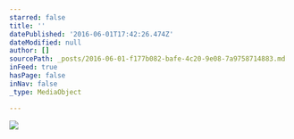 ```yaml
---
starred: false
title: ''
datePublished: '2016-06-01T17:42:26.474Z'
dateModified: null
author: []
sourcePath: _posts/2016-06-01-f177b082-bafe-4c20-9e08-7a9758714883.md
inFeed: true
hasPage: false
inNav: false
_type: MediaObject

---
```

![](https://the-grid-user-content.s3-us-west-2.amazonaws.com/9eea71a9-cb2d-45e7-8264-2d0da3f33767.jpg)